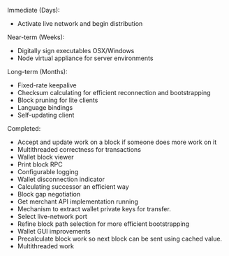 Immediate (Days):
* Activate live network and begin distribution

Near-term (Weeks):
* Digitally sign executables OSX/Windows
* Node virtual appliance for server environments

Long-term (Months):
* Fixed-rate keepalive
* Checksum calculating for efficient reconnection and bootstrapping
* Block pruning for lite clients
* Language bindings
* Self-updating client

Completed:
* Accept and update work on a block if someone does more work on it
* Multithreaded correctness for transactions
* Wallet block viewer
* Print block RPC
* Configurable logging
* Wallet disconnection indicator
* Calculating successor an efficient way
* Block gap negotiation  
* Get merchant API implementation running  
* Mechanism to extract wallet private keys for transfer.  
* Select live-network port  
* Refine block path selection for more efficient bootstrapping  
* Wallet GUI improvements  
* Precalculate block work so next block can be sent using cached value.
* Multithreaded work  